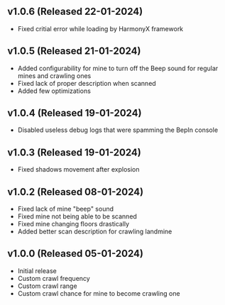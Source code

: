 ## v1.0.6 (Released 22-01-2024)
- Fixed critial error while loading by HarmonyX framework

## v1.0.5 (Released 21-01-2024)
- Added configurability for mine to turn off the Beep sound for regular mines and crawling ones
- Fixed lack of proper description when scanned
- Added few optimizations

## v1.0.4 (Released 19-01-2024)
- Disabled useless debug logs that were spamming the BepIn console

## v1.0.3 (Released 19-01-2024)
- Fixed shadows movement after explosion

## v1.0.2 (Released 08-01-2024)
- Fixed lack of mine "beep" sound
- Fixed mine not being able to be scanned
- Fixed mine changing floors drastically
- Added better scan description for crawling landmine

## v1.0.0 (Released 05-01-2024)
- Initial release
- Custom crawl frequency
- Custom crawl range
- Custom crawl chance for mine to become crawling one